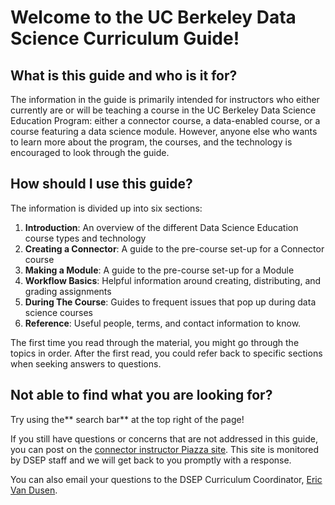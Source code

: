 # Welcome to the UC Berkeley Data Science Curriculum Guide!

## What is this guide and who is it for?

The information in the guide is primarily intended for instructors who either currently are or will be teaching a course in the UC Berkeley Data Science Education Program: either a connector course, a data-enabled course, or a course featuring a data science module. However, anyone else who wants to learn more about the program, the courses, and the technology is encouraged to look through the guide.

## How should I use this guide?

The information is divided up into six sections:
1. **Introduction**: An overview of the different Data Science Education course types and technology
2. **Creating a Connector**: A guide to the pre-course set-up for a Connector course
3. **Making a Module**: A guide to the pre-course set-up for a Module
4. **Workflow Basics**: Helpful information around creating, distributing, and grading assignments
5. **During The Course**: Guides to frequent issues that pop up during data science courses
6. **Reference**: Useful people, terms, and contact information to know.

The first time you read through the material, you might go through the topics in order. After the first read, you could refer back to specific sections when seeking answers to questions.

## Not able to find what you are looking for?

Try using the** search bar** at the top right of the page!

If you still have questions or concerns that are not addressed in this guide, you can post on the [connector instructor Piazza site](https://piazza.com/berkeley/other/cs97). This site is monitored by DSEP staff and we will get back to you promptly with a response.

You can also email your questions to the DSEP Curriculum Coordinator, [Eric Van Dusen](mailto:ericvd@berkeley.edu).

<!-- old URL: https://berkeley-data.gitbook.io/curriculum-guide/ -->
